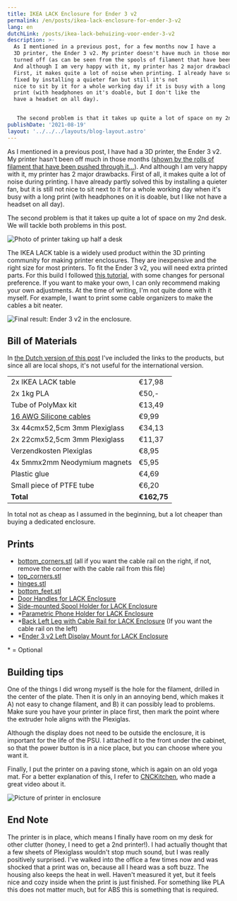 ```yaml
---
title: IKEA LACK Enclosure for Ender 3 v2
permalink: /en/posts/ikea-lack-enclosure-for-ender-3-v2
lang: en
dutchLink: /posts/ikea-lack-behuizing-voor-ender-3-v2
description: >-
  As I mentioned in a previous post, for a few months now I have a
  3D printer, the Ender 3 v2. My printer doesn't have much in those months
  turned off (as can be seen from the spools of filament that have been run  through it...).
  And although I am very happy with it, my printer has 2 major drawbacks. if
  First, it makes quite a lot of noise when printing. I already have some of this
  fixed by installing a quieter fan but still it's not
  nice to sit by it for a whole working day if it is busy with a long
  print (with headphones on it's doable, but I don't like the
  have a headset on all day).


   The second problem is that it takes up quite a lot of space on my 2nd desk. We will tackle both problems in this post.
publishDate: '2021-08-19'
layout: '../../../layouts/blog-layout.astro'
---
```


As I mentioned in a previous post, I have had a 3D printer, the Ender 3 v2. My printer hasn't been off much in those months ([shown by the rolls of filament that have been pushed through it...](https://res.cloudinary.com/sandergnl/image/upload/c_scale,f_auto,q_auto/v1645963067/Spools-of-Filament.jpg)). And although I am very happy with it, my printer has 2 major drawbacks. First of all, it makes quite a lot of noise during printing. I have already partly solved this by installing a quieter fan, but it is still not nice to sit next to it for a whole working day when it's busy with a long print (with headphones on it is doable, but I like not have a headset on all day).

The second problem is that it takes up quite a lot of space on my 2nd desk. We will tackle both problems in this post.

![Photo of printer taking up half a desk](https://res.cloudinary.com/sandergnl/image/upload/c_scale,f_auto,q_auto,w_1024/v1645962198/Printer-on-desk_lgsty6.jpg 'Somewhat old photo, it has been tweaked quite a bit in the meantime...')

The IKEA LACK table is a widely used product within the 3D printing community for making printer enclosures. They are inexpensive and the right size for most printers. To fit the Ender 3 v2, you will need extra printed parts. For this build I followed [this tutorial](https://www.lets-talk-about.tech/2020/02/3d-printing-famous-ikea-lack-enclosure.html), with some changes for personal preference. If you want to make your own, I can only recommend making your own adjustments. At the time of writing, I'm not quite done with it myself. For example, I want to print some cable organizers to make the cables a bit neater.

![Final result: Ender 3 v2 in the enclosure.](https://res.cloudinary.com/sandergnl/image/upload/c_scale,f_auto,q_auto,w_1024/v1645961636/Front-view.jpg)

## Bill of Materials

In [the Dutch version of this post](/posts/ikea-lack-behuizing-voor-ender-3-v2) I've included the links to the products, but since all are local shops, it's not useful for the international version.

|                                                                                                                                                                                                       |             |
| ----------------------------------------------------------------------------------------------------------------------------------------------------------------------------------------------------- | ----------- |
| 2x IKEA LACK table                                                                                                                                                                                    | €17,98      |
| 2x 1kg PLA                                                                                                                                                                                            | €50,-       |
| Tube of PolyMax kit                                                                                                                                                                                   | €13,49      |
| [16 AWG Silicone cables](https://www.amazon.com/Electrical-Gauge-Silicone-Cable-Black/dp/B0746HRVZP/ref=sr_1_5?keywords=16+gauge+silicone+wire&qid=1645968906&sprefix=16+gauge+si%2Caps%2C150&sr=8-5) | €9,99       |
| 3x 44cmx52,5cm 3mm Plexiglass                                                                                                                                                                         | €34,13      |
| 2x 22cmx52,5cm 3mm Plexiglass                                                                                                                                                                         | €11,37      |
| Verzendkosten Plexiglas                                                                                                                                                                               | €8,95       |
| 4x 5mmx2mm Neodymium magnets                                                                                                                                                                          | €5,95       |
| Plastic glue                                                                                                                                                                                          | €4,69       |
| Small piece of PTFE tube                                                                                                                                                                              | €6,20       |
| **Total**                                                                                                                                                                                             | **€162,75** |

In total not as cheap as I assumed in the beginning, but a lot cheaper than buying a dedicated enclosure.

## Prints

- [bottom_corners.stl](https://www.thingiverse.com/thing:3598219) (all if you want the cable rail on the right, if not, remove the corner with the cable rail from this file)
- [top_corners.stl](https://www.thingiverse.com/thing:3598219)
- [hinges.stl](https://www.thingiverse.com/thing:3598219)
- [bottom_feet.stl](https://www.thingiverse.com/thing:3598219)
- [Door Handles for LACK Enclosure](https://www.prusaprinters.org/prints/140777-door-handles-for-lack-enclosure)
- [Side-mounted Spool Holder for LACK Enclosure](https://www.prusaprinters.org/prints/136683-side-mounted-spool-holder-for-lack-enclosures)
- \*[Parametric Phone Holder for LACK Enclosure](https://www.prusaprinters.org/prints/140799-parametric-phone-holder-for-lack-enclosure)
- \*[Back Left Leg with Cable Rail for LACK Enclosure](https://www.prusaprinters.org/prints/140787-back-left-leg-with-cable-rail-for-lack-enclosure) (If you want the cable rail on the left)
- \*[Ender 3 v2 Left Display Mount for LACK Enclosure](https://www.prusaprinters.org/prints/140826-ender-3-v2-left-display-mount-for-lack-enclosure)

\* = Optional

## Building tips

One of the things I did wrong myself is the hole for the filament, drilled in the center of the plate. Then it is only in an annoying bend, which makes it A) not easy to change filament, and B) it can possibly lead to problems. Make sure you have your printer in place first, then mark the point where the extruder hole aligns with the Plexiglas.

Although the display does not need to be outside the enclosure, it is important for the life of the PSU. I attached it to the front under the cabinet, so that the power button is in a nice place, but you can choose where you want it.

Finally, I put the printer on a paving stone, which is again on an old yoga mat. For a better explanation of this, I refer to [CNCKitchen](https://www.youtube.com/watch?v=y08v6PY_7ak), who made a great video about it.

![Picture of printer in enclosure](https://res.cloudinary.com/sandergnl/image/upload/c_scale,f_auto,q_auto,w_1024/v1645961480/Inside-view.jpg)

## End Note

The printer is in place, which means I finally have room on my desk for other clutter (honey, I need to get a 2nd printer!). I had actually thought that a few sheets of Plexiglass wouldn't stop much sound, but I was really positively surprised. I've walked into the office a few times now and was shocked that a print was on, because all I heard was a soft buzz. The housing also keeps the heat in well. Haven't measured it yet, but it feels nice and cozy inside when the print is just finished. For something like PLA this does not matter much, but for ABS this is something that is required.
